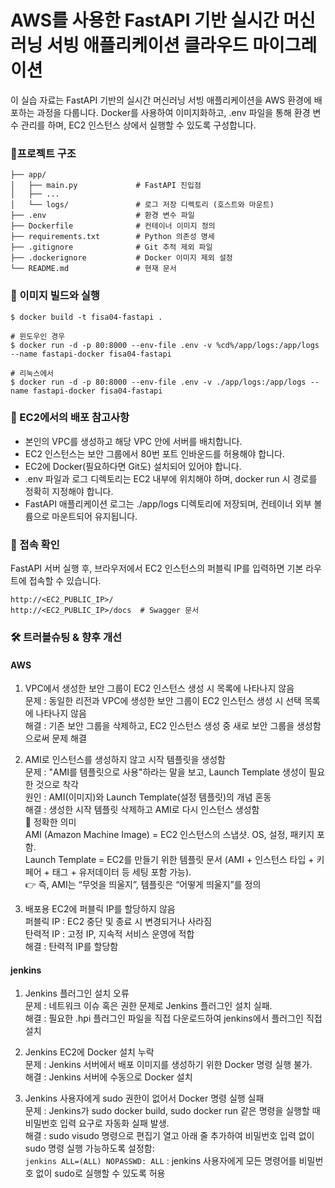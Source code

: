 # AWS를 사용한 FastAPI 기반 실시간 머신러닝 서빙 애플리케이션 클라우드 마이그레이션

이 실습 자료는 FastAPI 기반의 실시간 머신러닝 서빙 애플리케이션을 AWS 환경에 배포하는 과정을 다룹니다. Docker를 사용하여 이미지화하고, .env 파일을 통해 환경 변수 관리를 하며, EC2 인스턴스 상에서 실행할 수 있도록 구성합니다.

### 📁프로젝트 구조
```
├── app/
│   ├── main.py             # FastAPI 진입점
│   ├── ...
│   └── logs/               # 로그 저장 디렉토리 (호스트와 마운트)
├── .env                    # 환경 변수 파일
├── Dockerfile              # 컨테이너 이미지 정의
├── requirements.txt        # Python 의존성 명세
├── .gitignore              # Git 추적 제외 파일
├── .dockerignore           # Docker 이미지 제외 설정
└── README.md               # 현재 문서
```

### 🐳 이미지 빌드와 실행
```
$ docker build -t fisa04-fastapi .

# 윈도우인 경우
$ docker run -d -p 80:8000 --env-file .env -v %cd%/app/logs:/app/logs --name fastapi-docker fisa04-fastapi

# 리눅스에서
$ docker run -d -p 80:8000 --env-file .env -v ./app/logs:/app/logs --name fastapi-docker fisa04-fastapi
```

### 📡 EC2에서의 배포 참고사항
- 본인의 VPC를 생성하고 해당 VPC 안에 서버를 배치합니다.
- EC2 인스턴스는 보안 그룹에서 80번 포트 인바운드를 허용해야 합니다.
- EC2에 Docker(필요하다면 Git도) 설치되어 있어야 합니다.
- .env 파일과 로그 디렉토리는 EC2 내부에 위치해야 하며, docker run 시 경로를 정확히 지정해야 합니다.
- FastAPI 애플리케이션 로그는 ./app/logs 디렉토리에 저장되며, 컨테이너 외부 볼륨으로 마운트되어 유지됩니다.

### 🔎 접속 확인
FastAPI 서버 실행 후, 브라우저에서 EC2 인스턴스의 퍼블릭 IP를 입력하면 기본 라우트에 접속할 수 있습니다.

```
http://<EC2_PUBLIC_IP>/
http://<EC2_PUBLIC_IP>/docs  # Swagger 문서
```

### 🛠 트러블슈팅 & 향후 개선
#### AWS
1. VPC에서 생성한 보안 그룹이 EC2 인스턴스 생성 시 목록에 나타나지 않음  <br>
문제 : 동일한 리전과 VPC에 생성한 보안 그룹이 EC2 인스턴스 생성 시 선택 목록에 나타나지 않음  <br>
해결 : 기존 보안 그룹을 삭제하고, EC2 인스턴스 생성 중 새로 보안 그룹을 생성함으로써 문제 해결  <br>

2. AMI로 인스턴스를 생성하지 않고 시작 템플릿을 생성함  <br> 
문제 : "AMI를 템플릿으로 사용"하라는 말을 보고, Launch Template 생성이 필요한 것으로 착각  <br>
원인 : AMI(이미지)와 Launch Template(설정 템플릿)의 개념 혼동  <br>
해결 : 생성한 시작 템플릿 삭제하고 AMI로 다시 인스턴스 생성함  <br>
📘 정확한 의미  <br>
AMI (Amazon Machine Image) = EC2 인스턴스의 스냅샷. OS, 설정, 패키지 포함.  <br>
Launch Template = EC2를 만들기 위한 템플릿 문서 (AMI + 인스턴스 타입 + 키페어 + 태그 + 유저데이터 등 세팅 포함 가능).  <br>
👉 즉, AMI는 “무엇을 띄울지”, 템플릿은 “어떻게 띄울지”를 정의  <br>

3. 배포용 EC2에 퍼블릭 IP를 할당하지 않음  <br>
퍼블릭 IP : EC2 중단 및 종료 시 변경되거나 사라짐  <br>
탄력적 IP : 고정 IP, 지속적 서비스 운영에 적합  <br>
해결 : 탄력적 IP를 할당함  <br>

#### jenkins
1. Jenkins 플러그인 설치 오류 <br>
문제 : 네트워크 이슈 혹은 권한 문제로 Jenkins 플러그인 설치 실패. <br>
해결 : 필요한 .hpi 플러그인 파일을 직접 다운로드하여 jenkins에서 플러그인 직접 설치 <br>

2. Jenkins EC2에 Docker 설치 누락 <br>
문제 : Jenkins 서버에서 배포 이미지를 생성하기 위한 Docker 명령 실행 불가. <br>
해결 : Jenkins 서버에 수동으로 Docker 설치 <br>

3. Jenkins 사용자에게 sudo 권한이 없어서 Docker 명령 실행 실패 <br>
문제 : Jenkins가 sudo docker build, sudo docker run 같은 명령을 실행할 때 비밀번호 입력 요구로 자동화 실패 발생. <br>
해결 : sudo visudo 명령으로 편집기 열고 아래 줄 추가하여 비밀번호 입력 없이 sudo 명령 실행 가능하도록 설정함: <br>
`jenkins ALL=(ALL) NOPASSWD: ALL` : jenkins 사용자에게 모든 명령어를 비밀번호 없이 sudo로 실행할 수 있도록 허용 <br>
